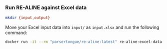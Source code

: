 
### Run RE-ALINE against Excel data

```bash
mkdir {input,output}
```

Move your Excel input data into `input/` as `input.xlsx` and run the following command:

```bash
docker run -it --rm "parsertongue/re-aline:latest" re-aline-excel-data --input /app/input.xlsx --output /app/output.xlsx
```
